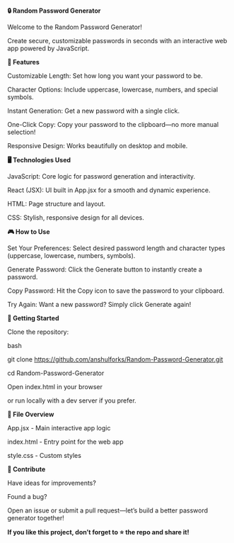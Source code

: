 

**🔒 Random Password Generator**

Welcome to the Random Password Generator!

Create secure, customizable passwords in seconds with an interactive web app powered by JavaScript.


**🚀 Features**


Customizable Length: Set how long you want your password to be.

Character Options: Include uppercase, lowercase, numbers, and special symbols.

Instant Generation: Get a new password with a single click.

One-Click Copy: Copy your password to the clipboard—no more manual selection!

Responsive Design: Works beautifully on desktop and mobile.


**🖥️ Technologies Used**

JavaScript: Core logic for password generation and interactivity.

React (JSX): UI built in App.jsx for a smooth and dynamic experience.

HTML: Page structure and layout.

CSS: Stylish, responsive design for all devices.


**🎮 How to Use**

Set Your Preferences:
Select desired password length and character types (uppercase, lowercase, numbers, symbols).

Generate Password:
Click the Generate button to instantly create a password.

Copy Password:
Hit the Copy icon to save the password to your clipboard.

Try Again:
Want a new password? Simply click Generate again!

**🏁 Getting Started**

Clone the repository:

bash

git clone https://github.com/anshulforks/Random-Password-Generator.git

cd Random-Password-Generator

Open index.html in your browser

or run locally with a dev server if you prefer.

**📂 File Overview**

App.jsx - Main interactive app logic

index.html - Entry point for the web app

style.css - Custom styles

**🤝 Contribute**

Have ideas for improvements?

Found a bug?

Open an issue or submit a pull request—let’s build a better password generator together!

**If you like this project, don’t forget to ⭐ the repo and share it!**
